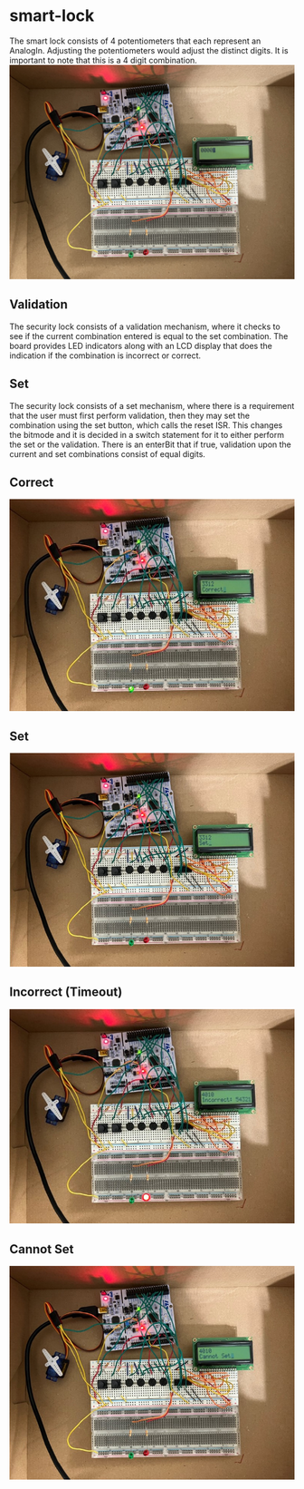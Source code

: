 # smart-lock
The smart lock consists of 4 potentiometers that each represent an AnalogIn.
Adjusting the potentiometers would adjust the distinct digits.
It is important to note that this is a 4 digit combination. 
![initIMG](docs/img/init.jpg)

## Validation
The security lock consists of a validation mechanism, where it checks to
see if the current combination entered is equal to the set combination.
The board provides LED indicators along with an LCD display that does the
indication if the combination is incorrect or correct.

## Set
The security lock consists of a set mechanism, where there is a 
requirement that the user must first perform validation, then 
they may set the combination using the set button, which calls the 
reset ISR. This changes the bitmode and it is decided in a switch
statement for it to either perform the set or the validation.
There is an enterBit that if true, validation upon the current
and set combinations consist of equal digits.

## Correct
![correct2IMG](docs/img/correct.jpg)
## Set
![setIMG](docs/img/set.jpg)
## Incorrect (Timeout)
![incorrectIMG](docs/img/incorrect.jpg)
## Cannot Set
![cannotSetIMG](docs/img/cannotset.jpg)
